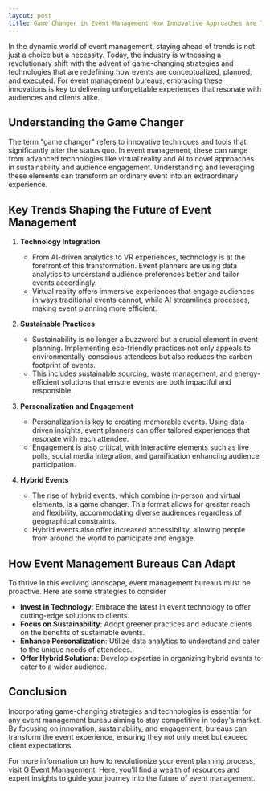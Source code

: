 ```yaml
---
layout: post
title: Game Changer in Event Management How Innovative Approaches are Transforming the Industry
---
```



In the dynamic world of event management, staying ahead of trends is not just a choice but a necessity. Today, the industry is witnessing a revolutionary shift with the advent of game-changing strategies and technologies that are redefining how events are conceptualized, planned, and executed. For event management bureaus, embracing these innovations is key to delivering unforgettable experiences that resonate with audiences and clients alike.

## Understanding the Game Changer

The term "game changer" refers to innovative techniques and tools that significantly alter the status quo. In event management, these can range from advanced technologies like virtual reality and AI to novel approaches in sustainability and audience engagement. Understanding and leveraging these elements can transform an ordinary event into an extraordinary experience.

## Key Trends Shaping the Future of Event Management

1. **Technology Integration**
   - From AI-driven analytics to VR experiences, technology is at the forefront of this transformation. Event planners are using data analytics to understand audience preferences better and tailor events accordingly.
   - Virtual reality offers immersive experiences that engage audiences in ways traditional events cannot, while AI streamlines processes, making event planning more efficient.

2. **Sustainable Practices**
   - Sustainability is no longer a buzzword but a crucial element in event planning. Implementing eco-friendly practices not only appeals to environmentally-conscious attendees but also reduces the carbon footprint of events.
   - This includes sustainable sourcing, waste management, and energy-efficient solutions that ensure events are both impactful and responsible.

3. **Personalization and Engagement**
   - Personalization is key to creating memorable events. Using data-driven insights, event planners can offer tailored experiences that resonate with each attendee.
   - Engagement is also critical, with interactive elements such as live polls, social media integration, and gamification enhancing audience participation.

4. **Hybrid Events**
   - The rise of hybrid events, which combine in-person and virtual elements, is a game changer. This format allows for greater reach and flexibility, accommodating diverse audiences regardless of geographical constraints.
   - Hybrid events also offer increased accessibility, allowing people from around the world to participate and engage.

## How Event Management Bureaus Can Adapt

To thrive in this evolving landscape, event management bureaus must be proactive. Here are some strategies to consider

- **Invest in Technology**: Embrace the latest in event technology to offer cutting-edge solutions to clients.
- **Focus on Sustainability**: Adopt greener practices and educate clients on the benefits of sustainable events.
- **Enhance Personalization**: Utilize data analytics to understand and cater to the unique needs of attendees.
- **Offer Hybrid Solutions**: Develop expertise in organizing hybrid events to cater to a wider audience.

## Conclusion

Incorporating game-changing strategies and technologies is essential for any event management bureau aiming to stay competitive in today's market. By focusing on innovation, sustainability, and engagement, bureaus can transform the event experience, ensuring they not only meet but exceed client expectations.

For more information on how to revolutionize your event planning process, visit [G Event Management](https://geventm.com/). Here, you'll find a wealth of resources and expert insights to guide your journey into the future of event management.